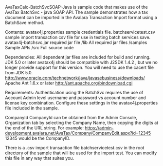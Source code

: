 AvaTaxCalc-BatchSvcSOAP-Java is sample code that makes use of the AvaTax BatchSvc - java SOAP API. The sample demonstrates how a tax document can be imported in the Avalara Transaction Import format using a BatchSave method.

Contents: 
avatax4j.properties    sample credentials file.
batchservicetest.csv   sample import transaction csv file for use in testing batch services save.
avatax4j-batchsvc.jar  required jar file 
/lib      All required jar files
/samples  Sample APIs 
/src      Full source code

Dependencies:
All dependent jar files are included for build and running.
JDK 5.0 or later 
avatax4j should be compatible with J2SDK 1.4.2 , but we no longer provide support for this version. 
You will need to use the cacert file from JDK 5.0.   http://www.oracle.com/technetwork/java/javasebusiness/downloads/
Apache Ant 1.6.x or later   http://ant.apache.org/bindownload.cgi

Requirements:
Authentication using the BatchSvc requires the use of Account Admin level username and password vs account number and license key combination. Configure these settings in the avatax4j.properties file included in the sample.

CompanyId CompanyId can be obtained from the Admin Console, Organization tab by selecting the Company Name, then copying the digits at the end of the URL string. 
For example:  https://admin-development.avalara.net/AvaTax/Company/CompanyEdit.aspx?id=12345    12345 would be the CompanyID.

There is a .csv import transaction file batchservicetest.csv in the root directory of the sample that will be used for the import test. You can modify this file in any way that suites you.
